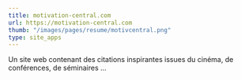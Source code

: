 ```yaml
---
title: motivation-central.com
url: https://motivation-central.com
thumb: "/images/pages/resume/motivcentral.png"
type: site_apps
---
```


Un site web contenant des citations inspirantes issues du cinéma, de conférences, de séminaires ...